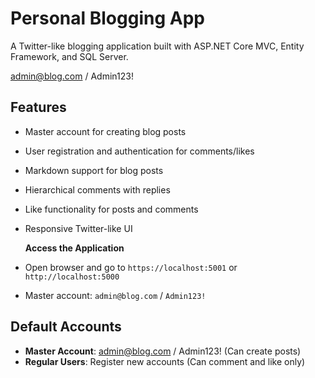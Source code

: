 # Personal Blogging App

A Twitter-like blogging application built with ASP.NET Core MVC, Entity Framework, and SQL Server.

admin@blog.com / Admin123!

## Features

- Master account for creating blog posts
- User registration and authentication for comments/likes
- Markdown support for blog posts
- Hierarchical comments with replies
- Like functionality for posts and comments
- Responsive Twitter-like UI


  **Access the Application**
- Open browser and go to `https://localhost:5001` or `http://localhost:5000`
- Master account: `admin@blog.com` / `Admin123!`

## Default Accounts

- **Master Account**: admin@blog.com / Admin123! (Can create posts)
- **Regular Users**: Register new accounts (Can comment and like only)

